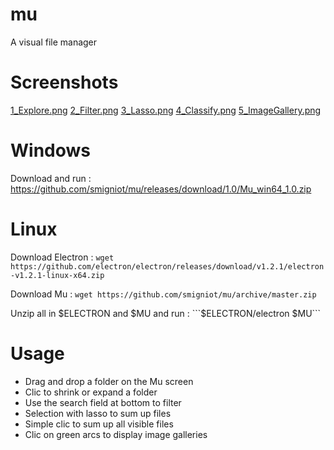 # mu
A visual file manager

# Screenshots

[1_Explore.png](1_Explore.png)
[2_Filter.png](2_Filter.png)
[3_Lasso.png](3_Lasso.png)
[4_Classify.png](4_Classify.png)
[5_ImageGallery.png](5_ImageGallery.png)

# Windows

Download and run : https://github.com/smigniot/mu/releases/download/1.0/Mu_win64_1.0.zip

# Linux

Download Electron :
```wget https://github.com/electron/electron/releases/download/v1.2.1/electron-v1.2.1-linux-x64.zip```

Download Mu :
```wget https://github.com/smigniot/mu/archive/master.zip```

Unzip all in $ELECTRON and $MU and run :
```$ELECTRON/electron $MU```

# Usage

* Drag and drop a folder on the Mu screen
* Clic to shrink or expand a folder
* Use the search field at bottom to filter
* Selection with lasso to sum up files
* Simple clic to sum up all visible files
* Clic on green arcs to display image galleries

